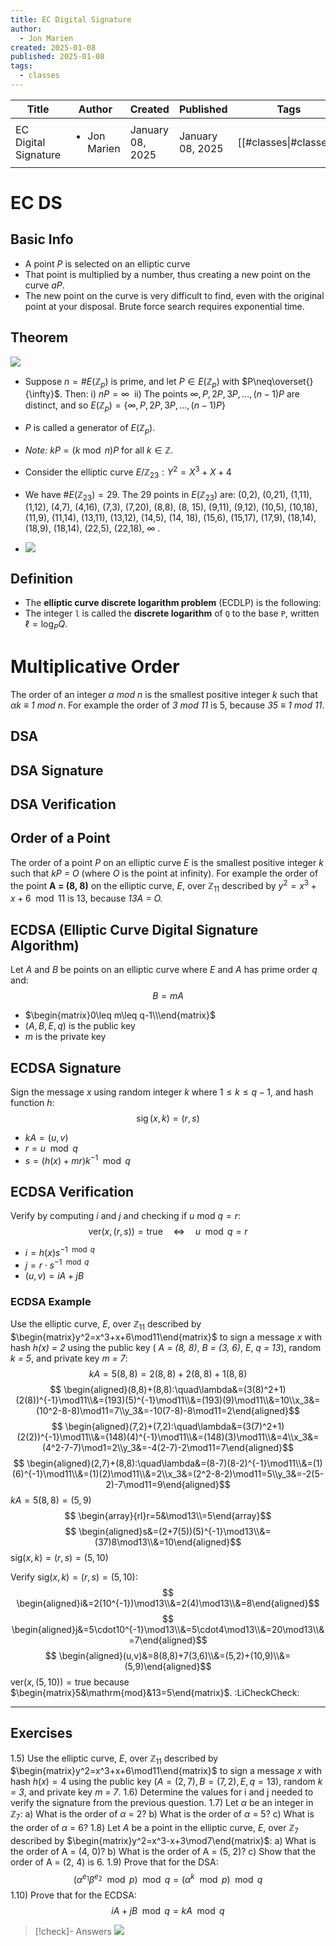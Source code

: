 ```yaml
---
title: EC Digital Signature
author:
  - Jon Marien
created: 2025-01-08
published: 2025-01-08
tags:
  - classes
---
```


| Title                | Author                       | Created          | Published        | Tags                   |
| -------------------- | ---------------------------- | ---------------- | ---------------- | ---------------------- |
| EC Digital Signature | <ul><li>Jon Marien</li></ul> | January 08, 2025 | January 08, 2025 | [[#classes\|#classes]] |

# EC DS

## Basic Info

- A point *P* is selected on an elliptic curve
- That point is multiplied by a number, thus creating a new point on the curve *aP*.
- The new point on the curve is very difficult to find, even with the original point at your disposal. Brute force search requires exponential time.
## Theorem
![](Pasted%20image%2020250108082017.png)
- Suppose $n=\#E(\mathbb{Z}_p)$ is prime, and let $P\in E(\mathbb{Z}_p)$ with $P\neq\overset{}{\infty}$. Then:
	i) $nP=\infty\:$
	ii) The points $\infty,P,2P,3P,...,(n-1)P$ are distinct, and so $E(\mathbb{Z}_p)=\{\infty,P,2P,3P,\ldots,(n-1)P\}$
- *P* is called a generator of $E(\mathbb{Z}_p)$.
- *Note:* $kP=(k\bmod n)P$ for all $k\in\mathbb{Z}$.

- Consider the elliptic curve $E/\mathbb{Z}_{23}:Y^2=X^3+X+4$
- We have $\#E(\mathbb{Z}_{23})=29$. The 29 points in $E(\mathbb{Z}_{23})$ are: (0,2), (0,21), (1,11), (1,12),
(4,7), (4,16), (7,3), (7,20), (8,8), (8, 15), (9,11), (9,12), (10,5), (10,18), (11,9), (11,14),
(13,11), (13,12), (14,5), (14, 18), (15,6), (15,17), (17,9), (18,14), (18,9), (18,14), (22,5),
(22,18), $\infty\:$.
- ![](Pasted%20image%2020250108082652.png)
## Definition
- The **elliptic curve discrete logarithm problem** (ECDLP) is the following:
- The integer `l` is called the **discrete logarithm** of `Q` to the base `P`, written $\ell=\log_PQ$.
# Multiplicative Order
The order of an integer *α mod n* is the smallest positive integer *k* such that *αk ≡ 1 mod n*. For example the order of *3 mod 11* is 5, because *35 ≡ 1 mod 11*.
## DSA

## DSA Signature

## DSA Verification

## Order of a Point
The order of a point *P* on an elliptic curve *E* is the smallest positive integer *k* such that *kP = O* (where *O* is the point at infinity). For example the order of the point **A = (8, 8)** on the elliptic curve, *E*, over $\mathbb{Z}_{11}$ described by $y^2=x^3+x+6\mod11$ is 13, because *13A = O.*

## ECDSA (Elliptic Curve Digital Signature Algorithm)
Let *A* and *B* be points on an elliptic curve where *E* and *A* has prime order *q* and:
$$ B=mA$$
- $\begin{matrix}0\leq m\leq q-1\\\end{matrix}$
- $(A,B,E,q)$ is the public key
- *m* is the private key

## ECDSA Signature
Sign the message *x* using random integer *k* where $1\leq k\leq q-1$, and hash function *h*:
$$ \operatorname{sig}(x,k)=(r,s)$$
- $kA=(u,v)$
- $r=u\mod q$
- $s=(h(x)+mr)k^{-1}\mod q$
## ECDSA Verification
Verify by computing *i* and *j* and checking if *u* $\mathrm{mod}\:q=r$:
$$ \mathrm{ver}(x,(r,s))=\mathrm{true}\quad\Longleftrightarrow\quad u\mod q=r$$
- $i=h(x)s^{-1\mod q}$
- $j=r\cdot s^{-1\mod q}$
- $(u,v)=iA+jB$
### ECDSA Example
Use the elliptic curve, *E*, over $\mathbb{Z}_{11}$ described by $\begin{matrix}y^2=x^3+x+6\mod11\end{matrix}$ to sign a message *x* with hash *h(x) = 2* using the public key ( *A = (8, 8)*, *B = (3, 6)*, *E*, *q = 13*), random *k = 5*, and private key *m = 7*:
$$ kA=5(8,8)=2(8,8)+2(8,8)+1(8,8)$$
$$ \begin{aligned}(8,8)+(8,8):\quad\lambda&=(3(8)^2+1)(2(8))^{-1}\mod11\\&=(193)(5)^{-1}\mod11\\&=(193)(9)\mod11\\&=10\\x_3&=(10^2-8-8)\mod11=7\\y_3&=-10(7-8)-8\mod11=2\end{aligned}$$
$$ \begin{aligned}(7,2)+(7,2):\quad\lambda&=(3(7)^2+1)(2(2))^{-1}\mod11\\&=(148)(4)^{-1}\mod11\\&=(148)(3)\mod11\\&=4\\x_3&=(4^2-7-7)\mod1=2\\y_3&=-4(2-7)-2\mod11=7\end{aligned}$$
$$ \begin{aligned}(2,7)+(8,8):\quad\lambda&=(8-7)(8-2)^{-1}\mod11\\&=(1)(6)^{-1}\mod11\\&=(1)(2)\mod11\\&=2\\x_3&=(2^2-8-2)\mod11=5\\y_3&=-2(5-2)-7\mod11=9\end{aligned}$$
$kA=5(8,8)=(5,9)$
$$ \begin{array}{rl}r=5&\mod13\\=5\end{array}$$
$$ \begin{aligned}s&=(2+7(5))(5)^{-1}\mod13\\&=(37)8\mod13\\&=10\end{aligned}$$
$\mathrm{sig}(x,k)=(r,s)=(5,10)$

Verify $\mathrm{sig}(x,k)=(r,s)=(5,10)$:
$$ \begin{aligned}i&=2(10^{-1})\mod13\\&=2(4)\mod13\\&=8\end{aligned}$$
$$ \begin{aligned}j&=5\cdot10^{-1}\mod13\\&=5\cdot4\mod13\\&=20\mod13\\&=7\end{aligned}$$
$$ \begin{aligned}(u,v)&=8(8,8)+7(3,6)\\&=(5,2)+(10,9)\\&=(5,9)\end{aligned}$$
$\mathrm{ver}(x,(5,10))=\mathrm{true}$ because $\begin{matrix}5&\mathrm{mod}&13=5\end{matrix}$. :LiCheckCheck:

---
## Exercises
1.5) Use the elliptic curve, *E*, over $\mathbb{Z}_{11}$ described by $\begin{matrix}y^2=x^3+x+6\mod11\end{matrix}$ to sign a message *x* with hash $h(x)=4$ using the public key $(A=(2,7), B=(7,2),E  ,q=13)$, random *k = 3*, and private key *m = 7*.
1.6) Determine the values for i and j needed to verify the signature from the previous question.
1.7) Let $\alpha$ be an integer in $\mathbb{Z}_{7}$:
	a) What is the order of $\alpha$ = 2?
	b) What is the order of $\alpha$ = 5?
	c) What is the order of $\alpha$ = 6?
1.8) Let *A* be a point in the elliptic curve, *E*, over $\mathbb{Z}_{7}$ described by $\begin{matrix}y^2=x^3-x+3\mod7\end{matrix}$:
	a) What is the order of A = (4, 0)?
	b) What is the order of A = (5, 2)?
	c) Show that the order of A = (2, 4) is 6.
1.9) Prove that for the DSA:
$$ (\alpha^{e_1}\beta^{e_2}\mod p)\mod q=(\alpha^k\mod p)\mod q$$
1.10) Prove that for the ECDSA:
$$ iA+jB\mod q=kA\mod q$$

> [!check]- Answers
> ![](Exercises%201.2%20Answers.png)

